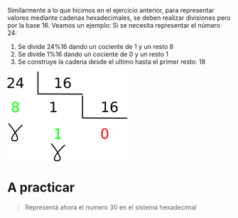 Similarmente a lo que hicimos en el ejercicio anterior, para representar valores mediante cadenas hexadecimales, se deben realizar divisiones pero por la base 16. 
Veamos un ejemplo: Si se necesita representar el número 24:
1. Se divide 24%16 dando un cociente de 1 y un resto 8
2. Se divide 1%16 dando un cociente de 0 y un resto 1
3. Se construye la cadena desde el ultimo hasta el primer resto: 18

![](https://github.com/Orga-UNQ/mumuki-guia-bajo-nivel-sistemas-de-numeracion/blob/master/images/rephexa24.png?raw=true)

# A practicar
> Representá ahora el numero 30 en el sistema hexadecimal